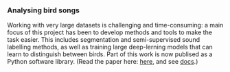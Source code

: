 ### Analysing bird songs

Working with very large datasets is challenging and time-consuming: a main focus
of this project has been to develop methods and tools to make the task easier.
This includes segmentation and semi-supervised sound labelling methods, as well
as training large deep-lerning models that can learn to distinguish between
birds. Part of this work is now publised as a Python software library. (Read the paper here: [here](https://arxiv.org/pdf/2302.10340v1.pdf), and see [docs](https://nilomr.github.io/pykanto/_build/html/index.html).)